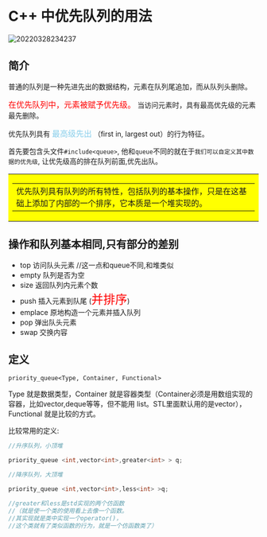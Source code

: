# C++ 中优先队列的用法

![20220328234237](https://cdn.jsdelivr.net/gh/NEUQer-xing/Markdown_images/images/20220328234237.png)

## 简介

普通的队列是一种先进先出的数据结构，元素在队列尾追加，而从队列头删除。

<font face = "" size = 3 color = red >在优先队列中，元素被赋予优先级。</font> 当访问元素时，具有最高优先级的元素最先删除。

优先队列具有 <font face = "华文黑体" size = 3 color = skyblue >最高级先出</font> （first in, largest out）的行为特征。

首先要包含头文件`#include<queue>`, 他和`queue`不同的就在于`我们可以自定义其中数据的优先级`, 让优先级高的排在队列前面,优先出队。



<table><tr><td bgcolor = yellow >
<font face = "隶书" size =5 color = red ><table><tr><td bgcolor = yellow >优先队列具有队列的所有特性，包括队列的基本操作，只是在这基础上添加了内部的一个排序，它本质是一个堆实现的。</table></tr></td></font>
</table></tr></td>

## 操作和队列基本相同,只有部分的差别

- top 访问队头元素 //这一点和queue不同,和堆类似
- empty 队列是否为空
- size 返回队列内元素个数
- push 插入元素到队尾 (<font face = "隶书" size = 5 color = red >并排序</font>)
- emplace 原地构造一个元素并插入队列
- pop 弹出队头元素
- swap 交换内容

## 定义

`priority_queue<Type, Container, Functional>`

Type 就是数据类型，Container 就是容器类型（Container必须是用数组实现的容器，比如vector,deque等等，但不能用 list。STL里面默认用的是vector），Functional 就是比较的方式。

比较常用的定义:

```cpp
//升序队列，小顶堆

priority_queue <int,vector<int>,greater<int> > q;

//降序队列，大顶堆

priority_queue <int,vector<int>,less<int> >q;

//greater和less是std实现的两个仿函数
//（就是使一个类的使用看上去像一个函数。
//其实现就是类中实现一个operator()，
//这个类就有了类似函数的行为，就是一个仿函数类了）
```


